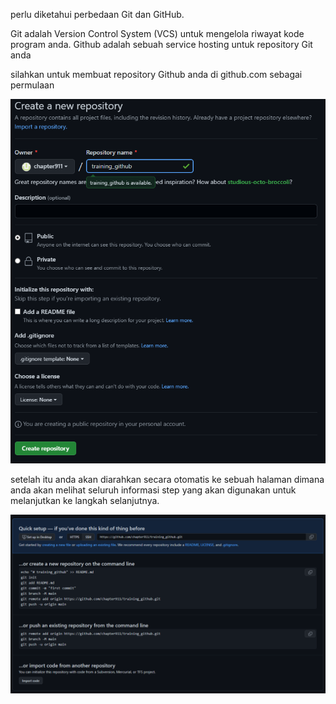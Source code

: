 perlu diketahui perbedaan Git dan GitHub.

Git adalah Version Control System (VCS) untuk mengelola riwayat kode program anda.
Github adalah sebuah service hosting untuk repository Git anda

silahkan untuk membuat repository Github anda di github.com sebagai permulaan

![](2023-02-18-12-21-00.png)

setelah itu anda akan diarahkan secara otomatis ke sebuah halaman dimana anda akan melihat seluruh informasi step yang akan digunakan untuk melanjutkan ke langkah selanjutnya.

![](2023-02-18-12-22-44.png)